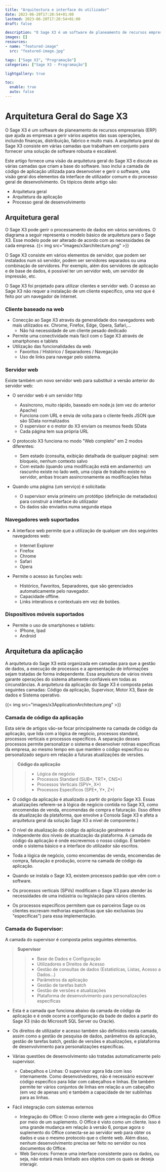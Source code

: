 ```yaml
---
title: "Arquitectura e interface do utilizador"
date: 2023-06-20T17:20:54+01:00
lastmod: 2023-06-20T17:20:54+01:00
draft: false

description: "O Sage X3 é um software de planeamento de recursos empresariais (ERP) que ajuda as empresas a gerir vários aspetos das suas operações, incluindo finanças, distribuição, fabrico e muito mais. A arquitetura geral do Sage X3 consiste em várias camadas que trabalham em conjunto para fornecer uma solução de software robusta e escalável."
images: []
resources:
- name: "featured-image"
  src: "featured-image.jpg"

tags: ["Sage X3", "Programação"]
categories: ["Sage X3 - Programação"]

lightgallery: true

toc:
  enable: true
  auto: false
---
```

# Arquitetura Geral do Sage X3
O Sage X3 é um software de planeamento de recursos empresariais (ERP) que ajuda as empresas a gerir vários aspetos das suas operações, incluindo finanças, distribuição, fabrico e muito mais. A arquitetura geral do Sage X3 consiste em várias camadas que trabalham em conjunto para fornecer uma solução de software robusta e escalável.

Este artigo fornece uma visão da arquitetura geral do Sage X3 e discute as várias camadas que criam a base do software. Isso inclui a camada de código de aplicação utilizada para desenvolver e gerir o software, uma visão geral dos elementos da interface de utilizador comum e do processo geral de desenvolvimento.
Os tópicos deste artigo são:

- Arquitetura geral
- Arquitetura da aplicação
- Processo geral de desenvolvimento

## Arquitetura geral
O Sage X3 pode gerir o processamento de dados em vários servidores. O diagrama a seguir representa o modelo básico de arquitetura para o Sage X3. Esse modelo pode ser alterado de acordo com as necessidades de cada empresa.
{{< img src="images/x3architecture.png" >}}

O Sage X3 consiste em vários elementos de servidor, que podem ser instalados num só servidor, podem ser servidores separados ou uma combinação de servidores. Por exemplo, além dos servidores de aplicação e de base de dados, é possível ter um servidor web, um servidor de impressão, etc.

O Sage X3 foi projetado para utilizar clientes e servidor web. O acesso ao Sage X3 não requer a instalação de um cliente específico, uma vez que é feito por um navegador de Internet.

### Cliente baseado na web

- Conecção ao Sage X3 através da generalidade dos navegadores web mais utilizados ex. Chrome, Firefox, Edge, Opera, Safari,... 
  - Não há necessidade de um cliente pesado dedicado
- Permite uma conectividade mais fácil com o Sage X3 através de smartphones e tablets
- Utilização das funcionalidades da web
  - Favoritos / Histórico / Separadores / Navegação
  - Uso de links para navegar pelo sistema.

### Servidor web
Existe também um novo servidor web para substituir a versão anterior do servidor web:

- O servidor web é um servidor http

  - Assíncrono, muito rápido, baseado em node.js (em vez do anterior Apache)
  - Funciona com URL e envia de volta para o cliente feeds JSON que são SData normalizados
  - O supervisor e o motor do X3 enviam os mesmos feeds SData
  - Cada página tem sua própria URL

- O protocolo X3 funciona no modo "Web completo" em 2 modos diferentes:

  - Sem estado (consulta, exibição detalhada de qualquer página): sem bloqueio, nenhum contexto salvo
  - Com estado (quando uma modificação está em andamento): um rascunho existe no lado web, uma cópia de trabalho existe no servidor, ambas trocam assincronamente as modificações feitas

- Quando uma página (um serviço) é solicitada:

  - O supervisor envia primeiro um protótipo (definição de metadados) para construir a interface do utilizador
  - Os dados são enviados numa segunda etapa

### Navegadores web suportados

- A interface web permite que a utilização de qualquer um dos seguintes navegadores web:
  - Internet Explorer 
  - Firefox 
  - Chrome 
  - Safari 
  - Opera

- Permite o acesso às funções web:

  - Histórico, Favoritos, Separadores, que são gerenciados automaticamente pelo navegador.
  - Capacidade offline.
  - Links interativos e contextuais em vez de botões.

### Dispositivos móveis suportados

- Permite o uso de smartphones e tablets:
  - IPhone, Ipad
  - Android

## Arquitetura da aplicação

A arquitetura do Sage X3 está organizada em camadas para que a gestão de dados, a execução de processos e a apresentação de informações sejam tratadas de forma independente. Essa arquitetura de vários níveis garante operações do sistema altamente confiáveis em todas as circunstâncias. A arquitetura da aplicação do Sage X3 é composta pelas seguintes camadas: Código da aplicação, Supervisor, Motor X3, Base de dados e Sistema operativo.

{{< img src="images/x3ApplicationArchitecture.png" >}}

### Camada de código da aplicação

Esta série de artigos vão-se focar principalmente na camada de código da aplicação, que lida com a lógica de negócio, processos standard, processos verticais e processos específicos. A separação desses processos permite personalizar o sistema e desenvolver rotinas específicas da empresa, ao mesmo tempo em que mantém o código específico ou personalizado seguro em relação a futuras atualizações de versões.

> **Código da aplicação**
>> - Lógica de negócio
>> - Processos Standard (SUB*, TRT*, CNS*)
>> - Processos Verticais (SPV*, X*)
>> - Processos Específicos (SPE*, Y*, Z*)

- O código da aplicação é atualizado a partir do próprio Sage X3. Essas atualizações referem-se à lógica de negócio contida no Sage X3, como encomendas de venda, encomendas de compra e faturação. (Isso difere da atualização da plataforma, que envolve a Consola Sage X3 e afeta a arquitetura geral da solução Sage X3 a nível de componente.)

- O nível de atualização do código da aplicação geralmente é independente dos níveis de atualização da plataforma.
A camada de código da aplicação é onde escrevemos o nosso código. É também onde o sistema básico e a interface do utilizador são escritos.

- Toda a lógica de negócio, como encomendas de venda, encomendas de compra, faturação e produção, ocorre na camada de código da aplicação.

- Quando se instala o Sage X3, existem processos padrão que vêm com o software.

- Os processos verticais (SPVs) modificam o Sage X3 para atender às necessidades de uma indústria ou legislação para vários clientes.

- Os processos específicos permitem que os parceiros Sage ou os clientes escrevam melhorias específicas que são exclusivas (ou "específicas") para essa implementação.

### Camada do Supervisor:
A camada do supervisor é composta pelos seguintes elementos.

> **Supervisor**
>> - Base de Dados e Configuração
>> - Utilizadores e Direitos de Acesso
>> - Gestão de consultas de dados (Estatistícas, Listas, Acesso a Dados...)
>> - Parâmetros da aplicação
>> - Gestão de tarefas batch
>> - Gestão de versões e atualizações
>> - Plataforma de desenvolvimento para personalizações específicas

- Esta é a camada que funciona abaixo da camada de código da aplicação e é onde ocorre a configuração da bade de dados a partir do Sage X3 (não do Microsoft SQL Server ou Oracle).
- Os direitos de utilizador e acesso também são definidos nesta camada, assim como a gestão de pesquisa de dados, parâmetros da aplicação, gestão de tarefas batch, gestão de versões e atualizações, e plataforma de desenvolvimento para personalizações específicas.

- Várias questões de desenvolvimento são tratadas automaticamente pelo supervisor.
  - Cabeçalhos e Linhas: O supervisor agora lida com isso internamente. Como desenvolvedores, não é necessário escrever código específico para lidar com cabeçalhos e linhas. Ele também permite ter vários conjuntos de linhas em relação a um cabeçalho (em vez de apenas um) e também a capacidade de ter sublinhas para as linhas.

- Fácil integração com sistemas externos
  - Integração do Office: O novo cliente web gere a integração do Office por meio de um suplemento. O Office é visto como um cliente. Isso é uma grande mudança em relação à versão 6, porque agora o suplemento do Office conecta-se ao servidor web para obter os dados e usa o mesmo protocolo que o cliente web. Além disso, nenhum desenvolvimento precisa ser feito no servidor ou nos documentos do Office.
  - Web Services: Fornece uma interface consistente para os dados, ou seja, não estará mais limitado aos objetos com os quais se deseja interagir.
